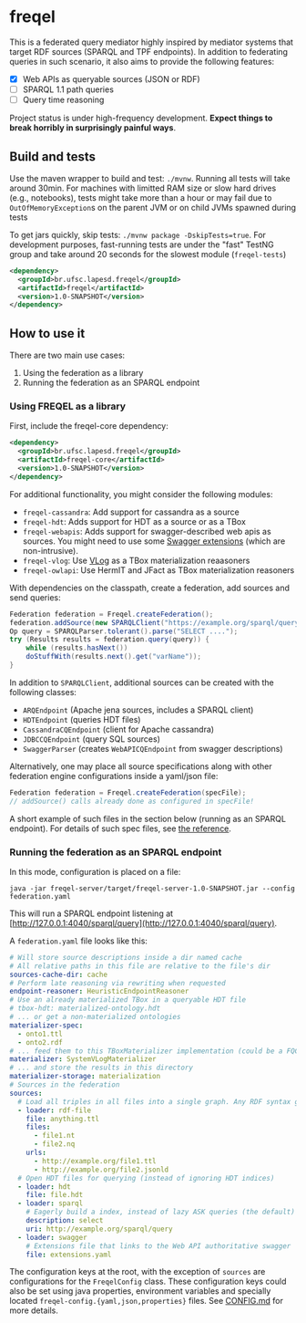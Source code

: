 freqel 
============

This is a federated query mediator highly inspired by mediator systems that 
target RDF sources (SPARQL and TPF endpoints). In addition to federating 
queries in such scenario, it also aims to provide the following features:

- [x] Web APIs as queryable sources (JSON or RDF)
- [ ] SPARQL 1.1 path queries 
- [ ] Query time reasoning

Project status is under high-frequency development. **Expect things to
break horribly in surprisingly painful ways**.

Build and tests
---------------

Use the maven wrapper to build and test: `./mvnw`. Running all tests will take 
around 30min. For machines with limitted RAM size or slow hard drives 
(e.g., notebooks), tests might take more than a hour or may fail due to 
`OutOfMemoryException`s on the parent JVM or on child JVMs spawned during tests

To get jars quickly, skip tests: `./mvnw package -DskipTests=true`. For 
development purposes, fast-running tests are under the "fast" TestNG group and
take around 20 seconds for the slowest module (`freqel-tests`) 

```xml
<dependency>
  <groupId>br.ufsc.lapesd.freqel</groupId>
  <artifactId>freqel</artifactId>
  <version>1.0-SNAPSHOT</version>
</dependency>
```

How to use it
-------------

There are two main use cases:

1. Using the federation as a library
2. Running the federation as an SPARQL endpoint

### Using FREQEL as a library

First, include the freqel-core dependency:
```xml
<dependency>
  <groupId>br.ufsc.lapesd.freqel</groupId>
  <artifactId>freqel-core</artifactId>
  <version>1.0-SNAPSHOT</version>
</dependency>
```

For additional functionality, you might consider the following modules:
- `freqel-cassandra`: Add support for cassandra as a source
- `freqel-hdt`: Adds support for HDT as a source or as a TBox
- `freqel-webapis`: Adds support for swagger-described web apis as sources. You might need to use some [Swagger extensions](doc/SWAGGER_EXT.md) (which are non-intrusive).
- `freqel-vlog`: Use [VLog](https://github.com/karmaresearch/vlog) as a TBox materialization reaasoners 
- `freqel-owlapi`: Use HermIT and JFact as TBox materialization reasoners

With dependencies on the classpath, create a federation, add sources 
and send queries:
```java
Federation federation = Freqel.createFederation();
federation.addSource(new SPARQLClient("https://example.org/sparql/query"));
Op query = SPARQLParser.tolerant().parse("SELECT ....");
try (Results results = federation.query(query)) {
    while (results.hasNext())
    doStuffWith(results.next().get("varName"));
}
```

In addition to `SPARQLClient`, additional sources can be created with the following classes:
- `ARQEndpoint` (Apache jena sources, includes a SPARQL client)
- `HDTEndpoint` (queries HDT files)
- `CassandraCQEndpoint` (client for Apache cassandra)
- `JDBCCQEndpoint` (query SQL sources)
- `SwaggerParser` (creates `WebAPICQEndpoint` from swagger descriptions)

Alternatively, one may place all source specifications along with other 
federation engine configurations inside a yaml/json file:
```java
Federation federation = Freqel.createFederation(specFile);
// addSource() calls already done as configured in specFile!
```

A short example of such files in the section below (running as an
SPARQL endpoint). For details of such spec files, 
see [the reference](doc/CONFIG.md).

### Running the federation as an SPARQL endpoint

In this mode, configuration is placed on a file:

```shell
java -jar freqel-server/target/freqel-server-1.0-SNAPSHOT.jar --config federation.yaml
```

This will run a SPARQL endpoint listening at 
[http://127.0.0.1:4040/sparql/query](http://127.0.0.1:4040/sparql/query). 

A `federation.yaml` file looks like this:
```yaml
# Will store source descriptions inside a dir named cache
# All relative paths in this file are relative to the file's dir 
sources-cache-dir: cache
# Perform late reasoning via rewriting when requested
endpoint-reasoner: HeuristicEndpointReasoner
# Use an already materialized TBox in a queryable HDT file
# tbox-hdt: materialized-ontology.hdt
# ... or get a non-materialized ontologies
materializer-spec: 
  - onto1.ttl
  - onto2.rdf
# ... feed them to this TBoxMaterializer implementation (could be a FQCN)
materializer: SystemVLogMaterializer
# ... and store the results in this directory
materializer-storage: materialization
# Sources in the federation
sources: 
  # Load all triples in all files into a single graph. Any RDF syntax goes
  - loader: rdf-file
    file: anything.ttl
    files: 
      - file1.nt
      - file2.nq
    urls:
      - http://example.org/file1.ttl
      - http://example.org/file2.jsonld
  # Open HDT files for querying (instead of ignoring HDT indices)
  - loader: hdt
    file: file.hdt
  - loader: sparql
    # Eagerly build a index, instead of lazy ASK queries (the default)
    description: select
    uri: http://example.org/sparql/query
  - loader: swagger
    # Extensions file that links to the Web API authoritative swagger
    file: extensions.yaml
```

The configuration keys at the root, with the exception of `sources` are 
configurations for the `FreqelConfig` class. These configuration keys could 
also be set using java properties, environment variables and specially located
`freqel-config.{yaml,json,properties}` files. See [CONFIG.md](doc/CONFIG.md) 
for more details. 
